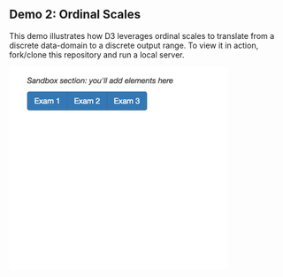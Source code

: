 ## Demo 2: Ordinal Scales

This demo illustrates how D3 leverages ordinal scales to translate from a discrete data-domain to a discrete output range. To view it in action, fork/clone this repository and run a local server.

![animation of d3 quantitative scale](imgs/complete.gif)
